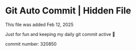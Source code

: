 # Git Auto Commit | Hidden File

This file was added Feb 12, 2025

Just for fun and keeping my daily git commit active 🤪

commit number: 320850
